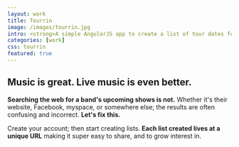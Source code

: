 ```yaml
---
layout: work
title: Tourrin
image: /images/tourrin.jpg
intro: <strong>A simple AngularJS app to create a list of tour dates for a band.</strong> Being built for bands&#58; share upcoming tour & festival dates. And for fans&#58; find when &amp; where your bands will be.
categories: [work]
css: tourrin
featured: true
---
```


## Music is great. Live music is even better.

**Searching the web for a band's upcoming shows is not.** Whether it's their website, Facebook, myspace, or somewhere else; the results are often confusing and incorrect. **Let's fix this.**

Create your account; then start creating lists. **Each list created lives at a unique URL** making it super easy to share, and to grow interest in.